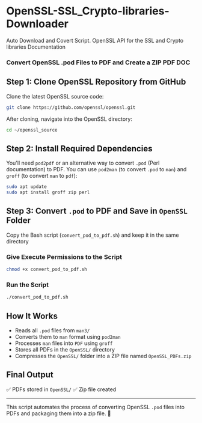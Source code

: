 
# OpenSSL-SSL_Crypto-libraries-Downloader
Auto Download and Covert Script. OpenSSL API for the SSL and Crypto libraries Documentation
### Convert OpenSSL .pod Files to PDF and Create a ZIP PDF DOC

## Step 1: Clone OpenSSL Repository from GitHub
Clone the latest OpenSSL source code:

```bash
git clone https://github.com/openssl/openssl.git
```

After cloning, navigate into the OpenSSL directory:

```bash
cd ~/openssl_source
```

## Step 2: Install Required Dependencies
You'll need `pod2pdf` or an alternative way to convert `.pod` (Perl documentation) to PDF. You can use `pod2man` (to convert `.pod` to `man`) and `groff` (to convert `man` to `pdf`):

```bash
sudo apt update
sudo apt install groff zip perl
```

## Step 3: Convert `.pod` to PDF and Save in `OpenSSL` Folder
Copy the Bash script (`convert_pod_to_pdf.sh`) and keep it in the same directory

### Give Execute Permissions to the Script
```bash
chmod +x convert_pod_to_pdf.sh
```

### Run the Script
```bash
./convert_pod_to_pdf.sh
```

## How It Works
- Reads all `.pod` files from `man3/`
- Converts them to `man` format using `pod2man`
- Processes `man` files into `PDF` using `groff`
- Stores all PDFs in the `OpenSSL/` directory
- Compresses the `OpenSSL/` folder into a ZIP file named `OpenSSL_PDFs.zip`

## Final Output
✅ PDFs stored in `OpenSSL/`
✅ Zip file created

---

This script automates the process of converting OpenSSL `.pod` files into PDFs and packaging them into a zip file. 🚀
```
